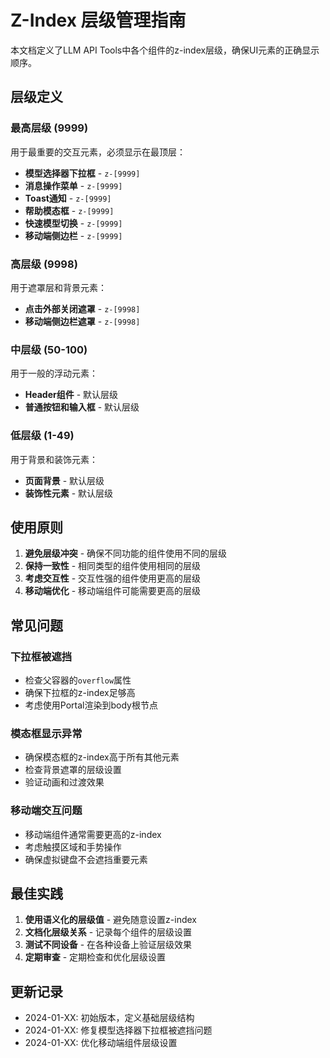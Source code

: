 # Z-Index 层级管理指南

本文档定义了LLM API Tools中各个组件的z-index层级，确保UI元素的正确显示顺序。

## 层级定义

### 最高层级 (9999)
用于最重要的交互元素，必须显示在最顶层：

- **模型选择器下拉框** - `z-[9999]`
- **消息操作菜单** - `z-[9999]`
- **Toast通知** - `z-[9999]`
- **帮助模态框** - `z-[9999]`
- **快速模型切换** - `z-[9999]`
- **移动端侧边栏** - `z-[9999]`

### 高层级 (9998)
用于遮罩层和背景元素：

- **点击外部关闭遮罩** - `z-[9998]`
- **移动端侧边栏遮罩** - `z-[9998]`

### 中层级 (50-100)
用于一般的浮动元素：

- **Header组件** - 默认层级
- **普通按钮和输入框** - 默认层级

### 低层级 (1-49)
用于背景和装饰元素：

- **页面背景** - 默认层级
- **装饰性元素** - 默认层级

## 使用原则

1. **避免层级冲突** - 确保不同功能的组件使用不同的层级
2. **保持一致性** - 相同类型的组件使用相同的层级
3. **考虑交互性** - 交互性强的组件使用更高的层级
4. **移动端优化** - 移动端组件可能需要更高的层级

## 常见问题

### 下拉框被遮挡
- 检查父容器的`overflow`属性
- 确保下拉框的z-index足够高
- 考虑使用Portal渲染到body根节点

### 模态框显示异常
- 确保模态框的z-index高于所有其他元素
- 检查背景遮罩的层级设置
- 验证动画和过渡效果

### 移动端交互问题
- 移动端组件通常需要更高的z-index
- 考虑触摸区域和手势操作
- 确保虚拟键盘不会遮挡重要元素

## 最佳实践

1. **使用语义化的层级值** - 避免随意设置z-index
2. **文档化层级关系** - 记录每个组件的层级设置
3. **测试不同设备** - 在各种设备上验证层级效果
4. **定期审查** - 定期检查和优化层级设置

## 更新记录

- 2024-01-XX: 初始版本，定义基础层级结构
- 2024-01-XX: 修复模型选择器下拉框被遮挡问题
- 2024-01-XX: 优化移动端组件层级设置 